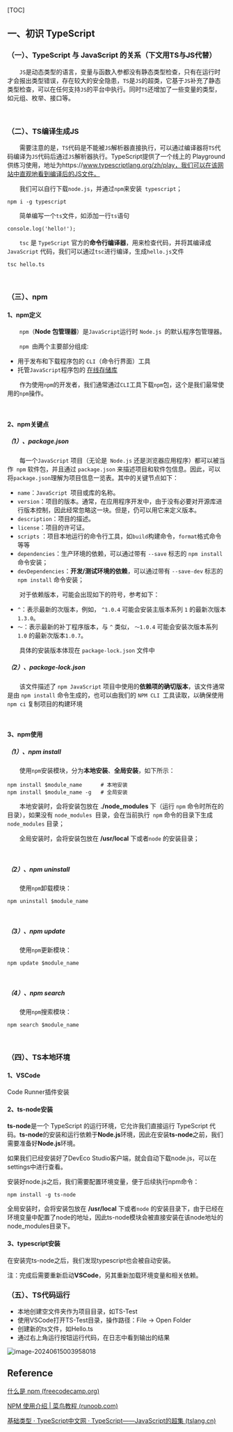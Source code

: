 [TOC]



## 一、初识 TypeScript

### （一）、TypeScript 与 JavaScript 的关系（下文用TS与JS代替）

&emsp;&emsp;`JS`是动态类型的语言，变量与函数入参都没有静态类型检查，只有在运行时才会报出类型错误，存在较大的安全隐患，`TS`是`JS`的超类，它基于`JS`补充了静态类型检查，可以在任何支持`JS`的平台中执行。同时`TS`还增加了一些变量的类型，如元组、枚举、接口等。



<br>



### （二）、TS编译生成JS

&emsp;&emsp;需要注意的是，`TS`代码是不能被`JS`解析器直接执行，可以通过编译器将`TS`代码编译为`JS`代码后通过`JS`解析器执行。TypeScript提供了一个线上的 Playground 供练习使用，地址为https://www.typescriptlang.org/zh/play，我们可以在该网站中直观地看到编译后的JS文件。

&emsp;&emsp;我们可以自行下载` node.js `，并通过`npm`来安装` typescript`；

```
npm i -g typescript
```



&emsp;&emsp;简单编写一个`ts`文件，如添加一行`ts`语句

```
console.log('hello!');
```



&emsp;&emsp;`tsc` 是 `TypeScript` 官方的**命令行编译器**，用来检查代码，并将其编译成` JavaScript` 代码，我们可以通过`tsc`进行编译，生成`hello.js`文件

```
tsc hello.ts
```



<br>



### （三）、npm

#### 1、npm定义

&emsp;&emsp;`npm`（**Node 包管理器**）是` JavaScript `运行时 `Node.js `的默认程序包管理器。

&emsp;&emsp;`npm `由两个主要部分组成:

- 用于发布和下载程序包的 `CLI`（命令行界面）工具
- 托管` JavaScript `程序包的  [在线存储库](https://www.npmjs.com/)

&emsp;&emsp;作为使用`npm`的开发者，我们通常通过`CLI`工具下载`npm`包，这个是我们最常使用的`npm`操作。



<br>



#### 2、npm关键点

##### （1）、package.json

&emsp;&emsp;每一个`JavaScript` 项目（无论是` Node.js` 还是浏览器应用程序）都可以被当作` npm` 软件包，并且通过  `package.json` 来描述项目和软件包信息。因此，可以将`package.json`理解为项目信息一览表。其中的关键节点如下：

- `name`：`JavaScript `项目或库的名称。
- `version`：项目的版本。通常，在应用程序开发中，由于没有必要对开源库进行版本控制，因此经常忽略这一块。但是，仍可以用它来定义版本。
- `description`：项目的描述。
- `license`：项目的许可证。
- `scripts` ：项目本地运行的命令行工具，如`build`构建命令，`format`格式命令等等
- `dependencies`：生产环境的依赖，可以通过带有  `--save` 标志的  `npm install` 命令安装；
- `devDependencies`：**开发/测试环境的依赖**，可以通过带有  `--save-dev` 标志的  `npm install` 命令安装；

&emsp;&emsp;对于依赖版本，可能会出现如下的符号，参考如下：

- `^`：表示最新的次版本，例如， `^1.0.4` 可能会安装主版本系列  `1` 的最新次版本 `1.3.0`。
- `〜`：表示最新的补丁程序版本，与  `^` 类似， `〜1.0.4` 可能会安装次版本系列 `1.0` 的最新次版本`1.0.7`。

&emsp;&emsp;具体的安装版本体现在 `package-lock.json` 文件中



##### （2）、package-lock.json

&emsp;&emsp;该文件描述了 `npm JavaScript` 项目中使用的**依赖项的确切版本**，该文件通常是由  `npm install` 命令生成的，也可以由我们的 `NPM CLI `工具读取，以确保使用  `npm ci` 复制项目的构建环境



<br>



#### 3、npm使用

##### （1）、npm install

&emsp;&emsp;使用`npm`安装模块，分为**本地安装**、**全局安装**，如下所示：

```
npm install $module_name      # 本地安装
npm install $module_name -g   # 全局安装
```



&emsp;&emsp;本地安装时，会将安装包放在 **./node_modules** 下（运行 `npm` 命令时所在的目录），如果没有 `node_modules `目录，会在当前执行` npm` 命令的目录下生成 `node_modules` 目录；

&emsp;&emsp;全局安装时，会将安装包放在 **/usr/local** 下或者`node` 的安装目录；



<br>



##### （2）、npm uninstall

&emsp;&emsp;使用`npm`卸载模块：

```
npm uninstall $module_name
```



<br>



##### （3）、npm update

&emsp;&emsp;使用`npm`更新模块：



```
npm update $module_name
```



<br>



##### （4）、npm search

&emsp;&emsp;使用`npm`搜索模块：

```
npm search $module_name
```



<br>



### （四）、TS本地环境

#### 1、VSCode



Code Runner插件安装



#### 2、ts-node安装

**ts-node**是一个 TypeScript 的运行环境，它允许我们直接运行 TypeScript 代码。**ts-node**的安装和运行依赖于**Node.js**环境，因此在安装**ts-node**之前，我们需要准备好**Node.js**环境。

如果我们已经安装好了DevEco Studio客户端，就会自动下载node.js，可以在settings中进行查看。



安装好node.js之后，我们需要配置环境变量，便于后续执行npm命令：

```
npm install -g ts-node
```



全局安装时，会将安装包放在 **/usr/local** 下或者`node` 的安装目录下，由于已经在环境变量中配置了node的地址，因此ts-node模块会被直接安装在该node地址的node_modules目录下。



#### 3、typescript安装



在安装完ts-node之后，我们发现typescript也会被自动安装。



注：完成后需要重新启动**VSCode**，另其重新加载环境变量和相关依赖。



### （五）、TS代码运行

- 本地创建空文件夹作为项目目录，如TS-Test
- 使用VSCode打开TS-Test目录，操作路径：File -> Open Folder
- 创建新的ts文件，如Hello.ts
- 通过右上角运行按钮运行代码，在日志中看到输出的结果



![image-20240615003958018](D:\HarmonyOS\workspace\Doc\HarmonyOS_Doc\HarmonyOS_Knowledge\Typescript\初识TS.assets\image-20240615003958018.png)













## Reference

[什么是 npm  (freecodecamp.org)](https://www.freecodecamp.org/chinese/news/what-is-npm-a-node-package-manager-tutorial-for-beginners/)

[NPM 使用介绍 | 菜鸟教程 (runoob.com)](https://www.runoob.com/nodejs/nodejs-npm.html)

[基础类型 · TypeScript中文网 · TypeScript——JavaScript的超集 (tslang.cn)](https://www.tslang.cn/docs/handbook/basic-types.html)

